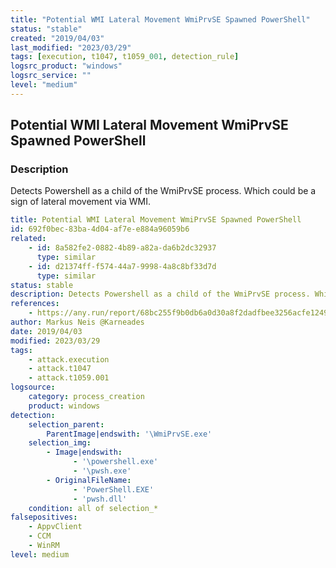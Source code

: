 ```yaml
---
title: "Potential WMI Lateral Movement WmiPrvSE Spawned PowerShell"
status: "stable"
created: "2019/04/03"
last_modified: "2023/03/29"
tags: [execution, t1047, t1059_001, detection_rule]
logsrc_product: "windows"
logsrc_service: ""
level: "medium"
---
```


## Potential WMI Lateral Movement WmiPrvSE Spawned PowerShell

### Description

Detects Powershell as a child of the WmiPrvSE process. Which could be a sign of lateral movement via WMI.

```yml
title: Potential WMI Lateral Movement WmiPrvSE Spawned PowerShell
id: 692f0bec-83ba-4d04-af7e-e884a96059b6
related:
    - id: 8a582fe2-0882-4b89-a82a-da6b2dc32937
      type: similar
    - id: d21374ff-f574-44a7-9998-4a8c8bf33d7d
      type: similar
status: stable
description: Detects Powershell as a child of the WmiPrvSE process. Which could be a sign of lateral movement via WMI.
references:
    - https://any.run/report/68bc255f9b0db6a0d30a8f2dadfbee3256acfe12497bf93943bc1eab0735e45e/a2385d6f-34f7-403c-90d3-b1f9d2a90a5e
author: Markus Neis @Karneades
date: 2019/04/03
modified: 2023/03/29
tags:
    - attack.execution
    - attack.t1047
    - attack.t1059.001
logsource:
    category: process_creation
    product: windows
detection:
    selection_parent:
        ParentImage|endswith: '\WmiPrvSE.exe'
    selection_img:
        - Image|endswith:
              - '\powershell.exe'
              - '\pwsh.exe'
        - OriginalFileName:
              - 'PowerShell.EXE'
              - 'pwsh.dll'
    condition: all of selection_*
falsepositives:
    - AppvClient
    - CCM
    - WinRM
level: medium

```
